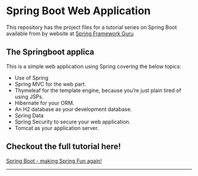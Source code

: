 # Spring Boot Web Application
This repository has the project files for a tutorial series on Spring Boot available from by website at [Spring Framework Guru](https://springframework.guru)


## The Springboot applica
This is a simple web application using Spring covering the below topics:

* Use of Spring
* Spring MVC for the web part.
* Thymeleaf for the template engine, because you’re just plain tired of using JSPs.
* Hibernate for your ORM.
* An H2 database as your development database.
* Spring Data
* Spring Security to secure your web application.
* Tomcat as your application server.


## Checkout the full tutorial here!
[Spring Boot - making Spring Fun again!](https://springframework.guru/spring-boot-web-application-part-1-spring-initializr/)
****
